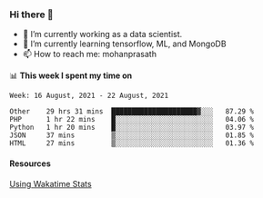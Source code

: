### Hi there 👋

- 🔭 I’m currently working as a data scientist.
- 🌱 I’m currently learning tensorflow, ML, and MongoDB
- 📫 How to reach me: mohanprasath

📊 **This week I spent my time on**
<!--START_SECTION:waka-->
```text
Week: 16 August, 2021 - 22 August, 2021

Other    29 hrs 31 mins  █████████████████████▓░░░   87.29 % 
PHP      1 hr 22 mins    █░░░░░░░░░░░░░░░░░░░░░░░░   04.06 % 
Python   1 hr 20 mins    █░░░░░░░░░░░░░░░░░░░░░░░░   03.97 % 
JSON     37 mins         ▒░░░░░░░░░░░░░░░░░░░░░░░░   01.85 % 
HTML     27 mins         ▒░░░░░░░░░░░░░░░░░░░░░░░░   01.36 % 
```
<!--END_SECTION:waka-->

#### Resources
[Using Wakatime Stats](https://github.com/marketplace/actions/waka-readme)
